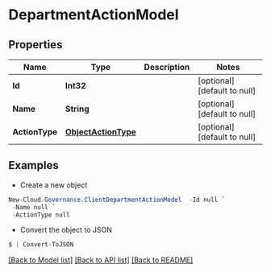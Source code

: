 # DepartmentActionModel
## Properties

Name | Type | Description | Notes
------------ | ------------- | ------------- | -------------
**Id** | **Int32** |  | [optional] [default to null]
**Name** | **String** |  | [optional] [default to null]
**ActionType** | [**ObjectActionType**](ObjectActionType.md) |  | [optional] [default to null]

## Examples

- Create a new object
```powershell
New-Cloud.Governance.ClientDepartmentActionModel  -Id null `
 -Name null `
 -ActionType null
```

- Convert the object to JSON
```powershell
$ | Convert-ToJSON
```


[[Back to Model list]](../README.md#documentation-for-models) [[Back to API list]](../README.md#documentation-for-api-endpoints) [[Back to README]](../README.md)

